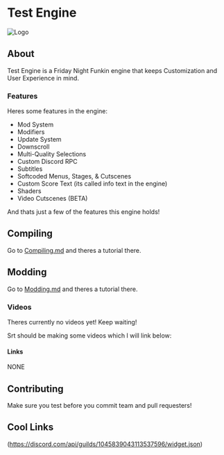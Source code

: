 # Test Engine
![Logo](https://github.com/Test-Engine-Team/Test-Engine-V1---FNF/blob/4d8b0e2ed659ea8ac0e4c30b93332ca400f8efce/art/logo.png)

## About
Test Engine is a Friday Night Funkin engine that keeps Customization and User Experience in mind.

### Features
Heres some features in the engine:

* Mod System
* Modifiers
* Update System
* Downscroll
* Multi-Quality Selections
* Custom Discord RPC
* Subtitles
* Softcoded Menus, Stages, & Cutscenes
* Custom Score Text (its called info text in the engine)
* Shaders
* Video Cutscenes (BETA)

And thats just a few of the features this engine holds!

## Compiling
Go to [Compiling.md](https://github.com/Test-Engine-Team/Test-Engine-V1---FNF/blob/master/docs/Compiling.md) and theres a tutorial there.

## Modding
Go to [Modding.md](https://github.com/Test-Engine-Team/Test-Engine-V1---FNF/blob/master/docs/Modding.md) and theres a tutorial there.

### Videos
Theres currently no videos yet!
Keep waiting!

Srt should be making some videos which I will link below:

#### Links
NONE

## Contributing
Make sure you test before you commit team and pull requesters!

## Cool Links
(https://discord.com/api/guilds/1045839043113537596/widget.json)
